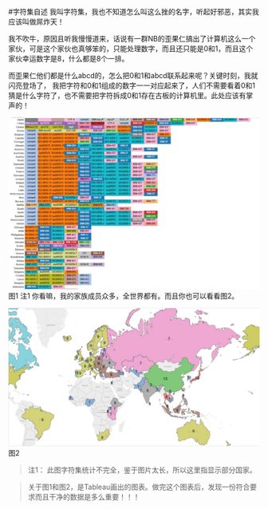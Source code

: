 #字符集自述
我叫字符集，我也不知道怎么叫这么挫的名字，听起好邪恶，其实我应该叫做屌炸天！

我不吹牛，原因且听我慢慢道来，话说有一群NB的歪果仁搞出了计算机这么一个家伙，可是这个家伙也真够笨的，只能处理数字，而且还只能是0和1，而且这个家伙幸运数字是8，什么都是8个一排。

而歪果仁他们都是什么abcd的，怎么把0和1和abcd联系起来呢？关键时刻，我就闪亮登场了，
我把字符和0和1组成的数字一一对应起来了，人们不需要看着0和1猜是什么字符了，也不需要把字符拆成0和1存在古板的计算机里。此处应该有掌声的！

![](codepage_bar.jpg) 图1  注1
你看嘛，我的家族成员众多，全世界都有。而且你也可以看看图2。

![](codepage_map.jpg) 图2



> 注1： 此图字符集统计不完全，鉴于图片太长，所以这里指显示部分国家。

> 关于图1和图2，是Tableau画出的图表。做完这个图表后，发现一份符合要求而且干净的数据是多么重要！！！
